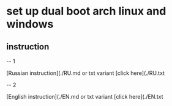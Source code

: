 # set up dual boot arch linux and windows

## instruction

-- 1

[Russian instruction](./RU.md
or txt variant [click here](./RU.txt

-- 2

[English instruction](./EN.md
or txt variant [click here](./EN.txt
